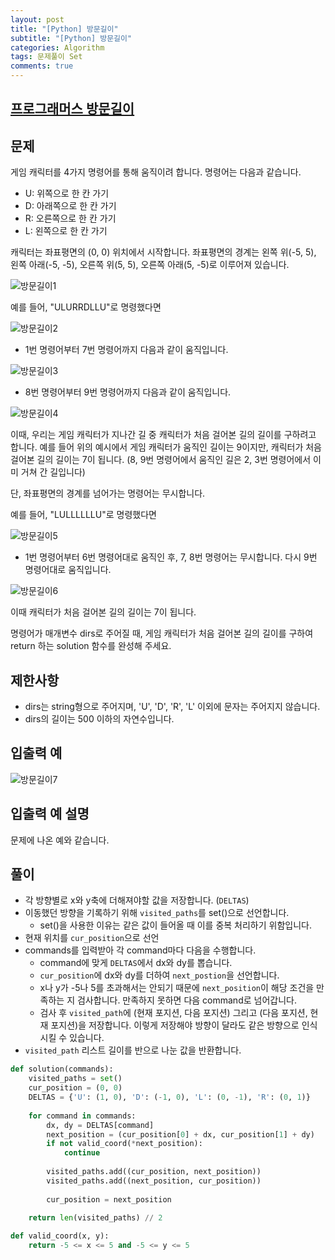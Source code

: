 ```yaml
---  
layout: post  
title: "[Python] 방문길이"  
subtitle: "[Python] 방문길이"  
categories: Algorithm
tags: 문제풀이 Set
comments: true  
---  
```


## [프로그래머스 방문길이](https://programmers.co.kr/learn/courses/30/lessons/49994)

## 문제

게임 캐릭터를 4가지 명령어를 통해 움직이려 합니다. 명령어는 다음과 같습니다.

- U: 위쪽으로 한 칸 가기
- D: 아래쪽으로 한 칸 가기
- R: 오른쪽으로 한 칸 가기
- L: 왼쪽으로 한 칸 가기

캐릭터는 좌표평면의 (0, 0) 위치에서 시작합니다. 좌표평면의 경계는 왼쪽 위(-5, 5), 왼쪽 아래(-5, -5), 오른쪽 위(5, 5), 오른쪽 아래(5, -5)로 이루어져 있습니다.

![방문길이1](https://yunsikus.github.io/assets/img/post_img/방문길이1.jpg)

예를 들어, "ULURRDLLU"로 명령했다면

![방문길이2](https://yunsikus.github.io/assets/img/post_img/방문길이2.jpg)

- 1번 명령어부터 7번 명령어까지 다음과 같이 움직입니다.

![방문길이3](https://yunsikus.github.io/assets/img/post_img/방문길이3.jpg)

- 8번 명령어부터 9번 명령어까지 다음과 같이 움직입니다.

![방문길이4](https://yunsikus.github.io/assets/img/post_img/방문길이4.jpg)

이때, 우리는 게임 캐릭터가 지나간 길 중 캐릭터가 처음 걸어본 길의 길이를 구하려고 합니다. 예를 들어 위의 예시에서 게임 캐릭터가 움직인 길이는 9이지만, 캐릭터가 처음 걸어본 길의 길이는 7이 됩니다. (8, 9번 명령어에서 움직인 길은 2, 3번 명령어에서 이미 거쳐 간 길입니다)

단, 좌표평면의 경계를 넘어가는 명령어는 무시합니다.

예를 들어, "LULLLLLLU"로 명령했다면

![방문길이5](https://yunsikus.github.io/assets/img/post_img/방문길이5.jpg)

- 1번 명령어부터 6번 명령어대로 움직인 후, 7, 8번 명령어는 무시합니다. 다시 9번 명령어대로 움직입니다.

![방문길이6](https://yunsikus.github.io/assets/img/post_img/방문길이6.jpg)

이때 캐릭터가 처음 걸어본 길의 길이는 7이 됩니다.

명령어가 매개변수 dirs로 주어질 때, 게임 캐릭터가 처음 걸어본 길의 길이를 구하여 return 하는 solution 함수를 완성해 주세요.

## 제한사항

- dirs는 string형으로 주어지며, 'U', 'D', 'R', 'L' 이외에 문자는 주어지지 않습니다.
- dirs의 길이는 500 이하의 자연수입니다.

## 입출력 예

![방문길이7](https://yunsikus.github.io/assets/img/post_img/방문길이7.jpg)

## 입출력 예 설명

문제에 나온 예와 같습니다.

## 풀이

- 각 방향별로 x와 y축에 더해져야할 값을 저장합니다. (`DELTAS`)
- 이동했던 방향을 기록하기 위해 `visited_paths`를 set()으로 선언합니다. 
  - set()을 사용한 이유는 같은 값이 들어올 때 이를 중복 처리하기 위함입니다. 
- 현재 위치를 `cur_position`으로 선언
- commands를 입력받아 각 command마다 다음을 수행합니다. 
  - command에 맞게 `DELTAS`에서 dx와 dy를 뽑습니다. 
  - `cur_position`에 dx와 dy를 더하여 `next_postion`을 선언합니다. 
  - x나 y가 -5나 5를 초과해서는 안되기 때문에 `next_position`이 해당 조건을 만족하는 지 검사합니다. 만족하지 못하면 다음 command로 넘어갑니다. 
  - 검사 후 `visited_path`에 (현재 포지션, 다음 포지션) 그리고 (다음 포지션, 현재 포지션)을 저장합니다. 이렇게 저장해야 방향이 달라도 같은 방향으로 인식시킬 수 있습니다. 
- `visited_path` 리스트 길이를 반으로 나눈 값을 반환합니다. 
   

```python
def solution(commands):
    visited_paths = set()
    cur_position = (0, 0)
    DELTAS = {'U': (1, 0), 'D': (-1, 0), 'L': (0, -1), 'R': (0, 1)}
    
    for command in commands:
        dx, dy = DELTAS[command]
        next_position = (cur_position[0] + dx, cur_position[1] + dy)
        if not valid_coord(*next_position):
            continue
            
        visited_paths.add((cur_position, next_position))
        visited_paths.add((next_position, cur_position))
            
        cur_position = next_position
    
    return len(visited_paths) // 2

def valid_coord(x, y):
    return -5 <= x <= 5 and -5 <= y <= 5
```